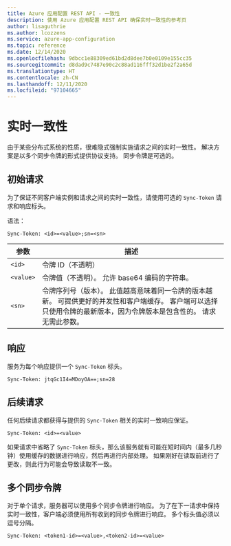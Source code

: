 ```yaml
---
title: Azure 应用配置 REST API - 一致性
description: 使用 Azure 应用配置 REST API 确保实时一致性的参考页
author: lisaguthrie
ms.author: lcozzens
ms.service: azure-app-configuration
ms.topic: reference
ms.date: 12/14/2020
ms.openlocfilehash: 9dbcc1e88309ed61bd2d8dee7b0e0109e155cc35
ms.sourcegitcommit: d8dad9c7487e90c2c88ad116fff32d1be2f2a65d
ms.translationtype: HT
ms.contentlocale: zh-CN
ms.lasthandoff: 12/11/2020
ms.locfileid: "97104665"
---
```

# <a name="real-time-consistency"></a>实时一致性

由于某些分布式系统的性质，很难隐式强制实施请求之间的实时一致性。 解决方案是以多个同步令牌的形式提供协议支持。 同步令牌是可选的。

## <a name="initial-request"></a>初始请求

为了保证不同客户端实例和请求之间的实时一致性，请使用可选的 `Sync-Token` 请求和响应标头。

语法：

```http
Sync-Token: <id>=<value>;sn=<sn>
```

|参数|描述|
|--|--|
| `<id>` | 令牌 ID（不透明） |
| `<value>` | 令牌值（不透明）。 允许 base64 编码的字符串。 |
| `<sn>` | 令牌序列号（版本）。 此值越高意味着同一令牌的版本越新。 可提供更好的并发性和客户端缓存。 客户端可以选择只使用令牌的最新版本，因为令牌版本是包含性的。 请求无需此参数。 |

## <a name="response"></a>响应

服务为每个响应提供一个 `Sync-Token` 标头。

```http
Sync-Token: jtqGc1I4=MDoyOA==;sn=28
```

## <a name="subsequent-requests"></a>后续请求

任何后续请求都获得与提供的 `Sync-Token` 相关的实时一致响应保证。

```http
Sync-Token: <id>=<value>
```

如果请求中省略了 `Sync-Token` 标头，那么该服务就有可能在短时间内（最多几秒钟）使用缓存的数据进行响应，然后再进行内部处理。 如果刚好在读取前进行了更改，则此行为可能会导致读取不一致。

## <a name="multiple-sync-tokens"></a>多个同步令牌

对于单个请求，服务器可以使用多个同步令牌进行响应。 为了在下一请求中保持实时一致性，客户端必须使用所有收到的同步令牌进行响应。 多个标头值必须以逗号分隔。

```http
Sync-Token: <token1-id>=<value>,<token2-id>=<value>
```

